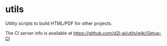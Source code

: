 # utils

Utility scripts to build HTML/PDF for other projects.

The CI server info is available at https://github.com/d2l-ai/utils/wiki/Setup-CI
